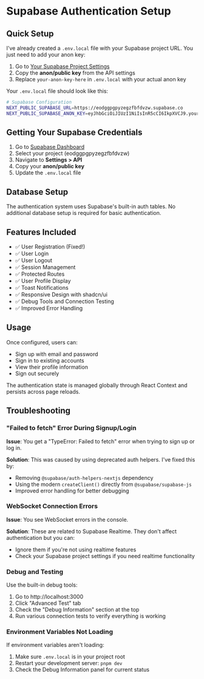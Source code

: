 # Supabase Authentication Setup

## Quick Setup

I've already created a `.env.local` file with your Supabase project URL. You just need to add your anon key:

1. Go to [Your Supabase Project Settings](https://app.supabase.com/project/eodggpgpyzegzfbfdvzw/settings/api)
2. Copy the **anon/public key** from the API settings
3. Replace `your-anon-key-here` in `.env.local` with your actual anon key

Your `.env.local` file should look like this:

```bash
# Supabase Configuration
NEXT_PUBLIC_SUPABASE_URL=https://eodggpgpyzegzfbfdvzw.supabase.co
NEXT_PUBLIC_SUPABASE_ANON_KEY=eyJhbGciOiJIUzI1NiIsInR5cCI6IkpXVCJ9.your-actual-key-here
```

## Getting Your Supabase Credentials

1. Go to [Supabase Dashboard](https://app.supabase.com/)
2. Select your project (eodggpgpyzegzfbfdvzw)
3. Navigate to **Settings > API**
4. Copy your **anon/public key**
5. Update the `.env.local` file

## Database Setup

The authentication system uses Supabase's built-in auth tables. No additional database setup is required for basic authentication.

## Features Included

- ✅ User Registration (Fixed!)
- ✅ User Login
- ✅ User Logout
- ✅ Session Management
- ✅ Protected Routes
- ✅ User Profile Display
- ✅ Toast Notifications
- ✅ Responsive Design with shadcn/ui
- ✅ Debug Tools and Connection Testing
- ✅ Improved Error Handling

## Usage

Once configured, users can:
- Sign up with email and password
- Sign in to existing accounts
- View their profile information
- Sign out securely

The authentication state is managed globally through React Context and persists across page reloads.

## Troubleshooting

### "Failed to fetch" Error During Signup/Login

**Issue**: You get a "TypeError: Failed to fetch" error when trying to sign up or log in.

**Solution**: This was caused by using deprecated auth helpers. I've fixed this by:
- Removing `@supabase/auth-helpers-nextjs` dependency
- Using the modern `createClient()` directly from `@supabase/supabase-js`
- Improved error handling for better debugging

### WebSocket Connection Errors

**Issue**: You see WebSocket errors in the console.

**Solution**: These are related to Supabase Realtime. They don't affect authentication but you can:
- Ignore them if you're not using realtime features
- Check your Supabase project settings if you need realtime functionality

### Debug and Testing

Use the built-in debug tools:
1. Go to http://localhost:3000
2. Click "Advanced Test" tab
3. Check the "Debug Information" section at the top
4. Run various connection tests to verify everything is working

### Environment Variables Not Loading

If environment variables aren't loading:
1. Make sure `.env.local` is in your project root
2. Restart your development server: `pnpm dev`
3. Check the Debug Information panel for current status 